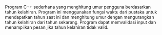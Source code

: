 Program C++ sederhana yang menghitung umur pengguna berdasarkan tahun kelahiran. 
Program ini menggunakan fungsi waktu dari pustaka <ctime> untuk mendapatkan tahun saat ini dan menghitung umur dengan mengurangkan tahun kelahiran dari tahun sekarang. 
Program dapat memvalidasi input dan menampilkan pesan jika tahun kelahiran tidak valid.
